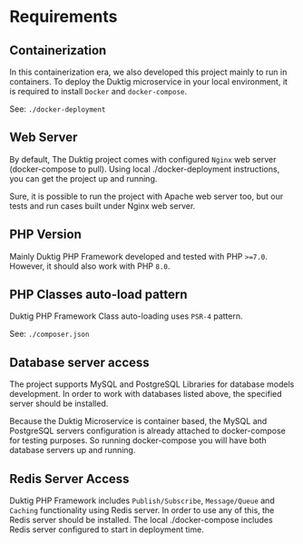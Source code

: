 # Requirements

## Containerization

In this containerization era, we also developed this project mainly to run in containers. 
To deploy the Duktig microservice in your local environment, it is required to install `Docker` and `docker-compose`.

See: `./docker-deployment`

## Web Server

By default, The Duktig project comes with configured `Nginx` web server (docker-compose to pull). 
Using local ./docker-deployment instructions, you can get the project up and running.    

Sure, it is possible to run the project with Apache web server too, but our tests and run cases built under Nginx web server.

## PHP Version

Mainly Duktig PHP Framework developed and tested with PHP `>=7.0`. 
However, it should also work with PHP `8.0`.

## PHP Classes auto-load pattern

Duktig PHP Framework Class auto-loading uses `PSR-4` pattern.

See: `./composer.json`

## Database server access

The project supports MySQL and PostgreSQL Libraries for database models development. 
In order to work with databases listed above, the specified server should be installed. 

Because the Duktig Microservice is container based, 
the MySQL and PostgreSQL servers configuration is already attached to docker-compose for testing purposes.
So running docker-compose you will have both database servers up and running.

## Redis Server Access

Duktig PHP Framework includes `Publish/Subscribe`, `Message/Queue` 
and `Caching` functionality using Redis server. 
In order to use any of this, the Redis server should be installed.
The local ./docker-compose includes Redis server configured to start in deployment time.  

